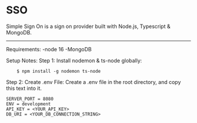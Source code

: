 # SSO

Simple Sign On is a sign on provider built with Node.js, Typescript & MongoDB.
___________


Requirements:
-node 16
-MongoDB

Setup Notes:
Step 1:
Install nodemon & ts-node globally:
```console
    $ npm install -g nodemon ts-node
```

Step 2:
Create .env File:
Create a .env file in the root directory, and copy this text into it.

```console
SERVER_PORT = 8080
ENV = development
API_KEY = <YOUR_API_KEY>
DB_URI = <YOUR_DB_CONNECTION_STRING>
```